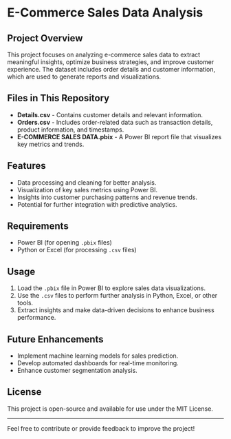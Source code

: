 # E-Commerce Sales Data Analysis

## Project Overview
This project focuses on analyzing e-commerce sales data to extract meaningful insights, optimize business strategies, and improve customer experience. The dataset includes order details and customer information, which are used to generate reports and visualizations.

## Files in This Repository
- **Details.csv** - Contains customer details and relevant information.
- **Orders.csv** - Includes order-related data such as transaction details, product information, and timestamps.
- **E-COMMERCE SALES DATA.pbix** - A Power BI report file that visualizes key metrics and trends.

## Features
- Data processing and cleaning for better analysis.
- Visualization of key sales metrics using Power BI.
- Insights into customer purchasing patterns and revenue trends.
- Potential for further integration with predictive analytics.

## Requirements
- Power BI (for opening `.pbix` files)
- Python or Excel (for processing `.csv` files)

## Usage
1. Load the `.pbix` file in Power BI to explore sales data visualizations.
2. Use the `.csv` files to perform further analysis in Python, Excel, or other tools.
3. Extract insights and make data-driven decisions to enhance business performance.

## Future Enhancements
- Implement machine learning models for sales prediction.
- Develop automated dashboards for real-time monitoring.
- Enhance customer segmentation analysis.

## License
This project is open-source and available for use under the MIT License.

---
Feel free to contribute or provide feedback to improve the project!
